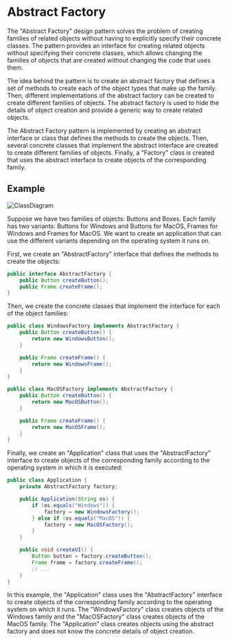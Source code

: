 #  Abstract Factory

The "Abstract Factory" design pattern solves the problem of creating families of related objects without having to explicitly specify their concrete classes. The pattern provides an interface for creating related objects without specifying their concrete classes, which allows changing the families of objects that are created without changing the code that uses them.

The idea behind the pattern is to create an abstract factory that defines a set of methods to create each of the object types that make up the family. Then, different implementations of the abstract factory can be created to create different families of objects. The abstract factory is used to hide the details of object creation and provide a generic way to create related objects.

The Abstract Factory pattern is implemented by creating an abstract interface or class that defines the methods to create the objects. Then, several concrete classes that implement the abstract interface are created to create different families of objects. Finally, a "Factory" class is created that uses the abstract interface to create objects of the corresponding family.

## Example

![ClassDiagram](../creational/classDiagrams/)

Suppose we have two families of objects: Buttons and Boxes. Each family has two variants: Buttons for Windows and Buttons for MacOS, Frames for Windows and Frames for MacOS. We want to create an application that can use the different variants depending on the operating system it runs on.

First, we create an "AbstractFactory" interface that defines the methods to create the objects:

``` java
public interface AbstractFactory {
    public Button createButton();
    public Frame createFrame();
}
```
Then, we create the concrete classes that implement the interface for each of the object families:
``` java
public class WindowsFactory implements AbstractFactory {
    public Button createButton() {
        return new WindowsButton();
    }

    public Frame createFrame() {
        return new WindowsFrame();
    }
}

public class MacOSFactory implements AbstractFactory {
    public Button createButton() {
        return new MacOSButton();
    }

    public Frame createFrame() {
        return new MacOSFrame();
    }
}
```
Finally, we create an "Application" class that uses the "AbstractFactory" interface to create objects of the corresponding family according to the operating system in which it is executed:
``` java
public class Application {
    private AbstractFactory factory;

    public Application(String os) {
        if (os.equals("Windows")) {
            factory = new WindowsFactory();
        } else if (os.equals("MacOS")) {
            factory = new MacOSFactory();
        }
    }

    public void createUI() {
        Button button = factory.createButton();
        Frame frame = factory.createFrame();
        // ...
    }
}
```
In this example, the "Application" class uses the "AbstractFactory" interface to create objects of the corresponding family according to the operating system on which it runs. The "WindowsFactory" class creates objects of the Windows family and the "MacOSFactory" class creates objects of the MacOS family. The "Application" class creates objects using the abstract factory and does not know the concrete details of object creation.